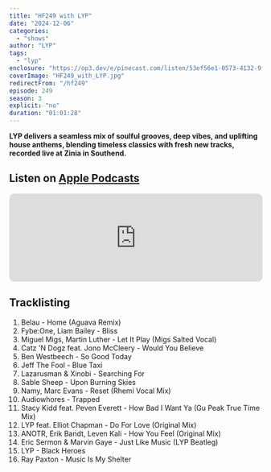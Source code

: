 ```yaml
---
title: "HF249 with LYP"
date: "2024-12-06"
categories:
  - "shows"
author: "LYP"
tags:
  - "lyp"
enclosure: "https://op3.dev/e/pinecast.com/listen/53ef56e1-0573-4132-9fcb-20b538c63f5b.mp3?source=rss&ext=asset.mp3 59180941 audio/mpeg"
coverImage: "HF249_with_LYP.jpg"
redirectFrom: "/hf249"
episode: 249
season: 3
explicit: "no"
duration: "01:01:28"
---
```

**LYP delivers a seamless mix of soulful grooves, deep vibes, and uplifting house anthems, blending timeless classics with fresh new tracks, recorded live at Zinia in Southend.**

## Listen on [Apple Podcasts](https://podcasts.apple.com/gb/podcast/house-finesse/id355833875)

<iframe allow="autoplay *; encrypted-media *; fullscreen *; clipboard-write" frameborder="0" height="175" style="width:100%;max-width:660px;overflow:hidden;border-radius:10px;" sandbox="allow-forms allow-popups allow-same-origin allow-scripts allow-storage-access-by-user-activation allow-top-navigation-by-user-activation" src="https://embed.podcasts.apple.com/gb/podcast/hf249-with-lyp-6-dec-2024/id355833875?i=1000679438769"></iframe>

## Tracklisting 

1. Belau - Home (Aguava Remix)
2. Fybe:One, Liam Bailey - Bliss
3. Miguel Migs, Martin Luther - Let It Play (Migs Salted Vocal)
4. Catz 'N Dogz feat. Jono McCleery - Would You Believe
5. Ben Westbeech - So Good Today
6. Jeff The Fool - Blue Taxi
7. Lazarusman & Xinobi - Searching For
8. Sable Sheep - Upon Burning Skies
9. Namy, Marc Evans - Reset (Rhemi Vocal Mix)
10. Audiowhores - Trapped
11. Stacy Kidd feat. Peven Everett - How Bad I Want Ya (Gu Peak True Time Mix)
12. LYP feat. Elliot Chapman - Do For Love (Original Mix)
13. ANOTR, Erik Bandt, Leven Kali - How You Feel (Original Mix)
14. Eric Sermon & Marvin Gaye - Just Like Music (LYP Beatleg)
15. LYP - Black Heroes
16. Ray Paxton - Music Is My Shelter

